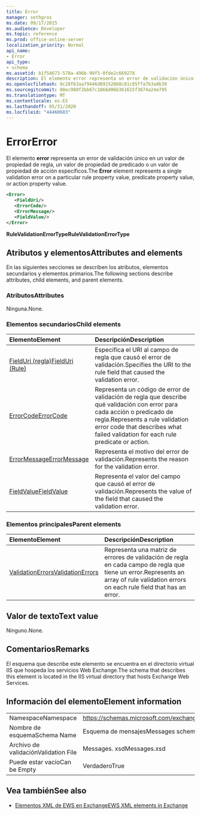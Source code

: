 ```yaml
---
title: Error
manager: sethgros
ms.date: 09/17/2015
ms.audience: Developer
ms.topic: reference
ms.prod: office-online-server
localization_priority: Normal
api_name:
- Error
api_type:
- schema
ms.assetid: b1f54673-578a-496b-99f5-0fde2c669278
description: El elemento error representa un error de validación único en un valor de propiedad de regla, un valor de propiedad de predicado o un valor de propiedad de acción específicos.
ms.openlocfilehash: 9c28f63aa79446d89152868c81c85ffa7b3a8b39
ms.sourcegitcommit: 88ec988f2bb67c1866d06b361615f3674a24e795
ms.translationtype: MT
ms.contentlocale: es-ES
ms.lasthandoff: 05/31/2020
ms.locfileid: "44460683"
---
```

# <a name="error"></a><span data-ttu-id="6d3c2-103">Error</span><span class="sxs-lookup"><span data-stu-id="6d3c2-103">Error</span></span>

<span data-ttu-id="6d3c2-104">El elemento **error** representa un error de validación único en un valor de propiedad de regla, un valor de propiedad de predicado o un valor de propiedad de acción específicos.</span><span class="sxs-lookup"><span data-stu-id="6d3c2-104">The **Error** element represents a single validation error on a particular rule property value, predicate property value, or action property value.</span></span> 
  
```XML
<Error>
   <FieldUri/>
   <ErrorCode/>
   <ErrorMessage/>
   <FieldValue/>
</Error>
```

 <span data-ttu-id="6d3c2-105">**RuleValidationErrorType**</span><span class="sxs-lookup"><span data-stu-id="6d3c2-105">**RuleValidationErrorType**</span></span>
## <a name="attributes-and-elements"></a><span data-ttu-id="6d3c2-106">Atributos y elementos</span><span class="sxs-lookup"><span data-stu-id="6d3c2-106">Attributes and elements</span></span>

<span data-ttu-id="6d3c2-107">En las siguientes secciones se describen los atributos, elementos secundarios y elementos primarios.</span><span class="sxs-lookup"><span data-stu-id="6d3c2-107">The following sections describe attributes, child elements, and parent elements.</span></span>
  
### <a name="attributes"></a><span data-ttu-id="6d3c2-108">Atributos</span><span class="sxs-lookup"><span data-stu-id="6d3c2-108">Attributes</span></span>

<span data-ttu-id="6d3c2-109">Ninguna.</span><span class="sxs-lookup"><span data-stu-id="6d3c2-109">None.</span></span>
  
### <a name="child-elements"></a><span data-ttu-id="6d3c2-110">Elementos secundarios</span><span class="sxs-lookup"><span data-stu-id="6d3c2-110">Child elements</span></span>

|<span data-ttu-id="6d3c2-111">**Elemento**</span><span class="sxs-lookup"><span data-stu-id="6d3c2-111">**Element**</span></span>|<span data-ttu-id="6d3c2-112">**Descripción**</span><span class="sxs-lookup"><span data-stu-id="6d3c2-112">**Description**</span></span>|
|:-----|:-----|
|[<span data-ttu-id="6d3c2-113">FieldUri (regla)</span><span class="sxs-lookup"><span data-stu-id="6d3c2-113">FieldUri (Rule)</span></span>](fielduri-rule.md) <br/> |<span data-ttu-id="6d3c2-114">Especifica el URI al campo de regla que causó el error de validación.</span><span class="sxs-lookup"><span data-stu-id="6d3c2-114">Specifies the URI to the rule field that caused the validation error.</span></span>  <br/> |
|[<span data-ttu-id="6d3c2-115">ErrorCode</span><span class="sxs-lookup"><span data-stu-id="6d3c2-115">ErrorCode</span></span>](errorcode.md) <br/> |<span data-ttu-id="6d3c2-116">Representa un código de error de validación de regla que describe qué validación con error para cada acción o predicado de regla.</span><span class="sxs-lookup"><span data-stu-id="6d3c2-116">Represents a rule validation error code that describes what failed validation for each rule predicate or action.</span></span>  <br/> |
|[<span data-ttu-id="6d3c2-117">ErrorMessage</span><span class="sxs-lookup"><span data-stu-id="6d3c2-117">ErrorMessage</span></span>](errormessage.md) <br/> |<span data-ttu-id="6d3c2-118">Representa el motivo del error de validación.</span><span class="sxs-lookup"><span data-stu-id="6d3c2-118">Represents the reason for the validation error.</span></span>  <br/> |
|[<span data-ttu-id="6d3c2-119">FieldValue</span><span class="sxs-lookup"><span data-stu-id="6d3c2-119">FieldValue</span></span>](fieldvalue.md) <br/> |<span data-ttu-id="6d3c2-120">Representa el valor del campo que causó el error de validación.</span><span class="sxs-lookup"><span data-stu-id="6d3c2-120">Represents the value of the field that caused the validation error.</span></span>  <br/> |
   
### <a name="parent-elements"></a><span data-ttu-id="6d3c2-121">Elementos principales</span><span class="sxs-lookup"><span data-stu-id="6d3c2-121">Parent elements</span></span>

|<span data-ttu-id="6d3c2-122">**Elemento**</span><span class="sxs-lookup"><span data-stu-id="6d3c2-122">**Element**</span></span>|<span data-ttu-id="6d3c2-123">**Descripción**</span><span class="sxs-lookup"><span data-stu-id="6d3c2-123">**Description**</span></span>|
|:-----|:-----|
|[<span data-ttu-id="6d3c2-124">ValidationErrors</span><span class="sxs-lookup"><span data-stu-id="6d3c2-124">ValidationErrors</span></span>](validationerrors.md) <br/> |<span data-ttu-id="6d3c2-125">Representa una matriz de errores de validación de regla en cada campo de regla que tiene un error.</span><span class="sxs-lookup"><span data-stu-id="6d3c2-125">Represents an array of rule validation errors on each rule field that has an error.</span></span>  <br/> |
   
## <a name="text-value"></a><span data-ttu-id="6d3c2-126">Valor de texto</span><span class="sxs-lookup"><span data-stu-id="6d3c2-126">Text value</span></span>

<span data-ttu-id="6d3c2-127">Ninguno.</span><span class="sxs-lookup"><span data-stu-id="6d3c2-127">None.</span></span>
  
## <a name="remarks"></a><span data-ttu-id="6d3c2-128">Comentarios</span><span class="sxs-lookup"><span data-stu-id="6d3c2-128">Remarks</span></span>

<span data-ttu-id="6d3c2-129">El esquema que describe este elemento se encuentra en el directorio virtual IIS que hospeda los servicios Web Exchange.</span><span class="sxs-lookup"><span data-stu-id="6d3c2-129">The schema that describes this element is located in the IIS virtual directory that hosts Exchange Web Services.</span></span>
  
## <a name="element-information"></a><span data-ttu-id="6d3c2-130">Información del elemento</span><span class="sxs-lookup"><span data-stu-id="6d3c2-130">Element information</span></span>

|||
|:-----|:-----|
|<span data-ttu-id="6d3c2-131">Namespace</span><span class="sxs-lookup"><span data-stu-id="6d3c2-131">Namespace</span></span>  <br/> |https://schemas.microsoft.com/exchange/services/2006/messages  <br/> |
|<span data-ttu-id="6d3c2-132">Nombre de esquema</span><span class="sxs-lookup"><span data-stu-id="6d3c2-132">Schema Name</span></span>  <br/> |<span data-ttu-id="6d3c2-133">Esquema de mensajes</span><span class="sxs-lookup"><span data-stu-id="6d3c2-133">Messages schema</span></span>  <br/> |
|<span data-ttu-id="6d3c2-134">Archivo de validación</span><span class="sxs-lookup"><span data-stu-id="6d3c2-134">Validation File</span></span>  <br/> |<span data-ttu-id="6d3c2-135">Messages. xsd</span><span class="sxs-lookup"><span data-stu-id="6d3c2-135">Messages.xsd</span></span>  <br/> |
|<span data-ttu-id="6d3c2-136">Puede estar vacío</span><span class="sxs-lookup"><span data-stu-id="6d3c2-136">Can be Empty</span></span>  <br/> |<span data-ttu-id="6d3c2-137">Verdadero</span><span class="sxs-lookup"><span data-stu-id="6d3c2-137">True</span></span>  <br/> |
   
## <a name="see-also"></a><span data-ttu-id="6d3c2-138">Vea también</span><span class="sxs-lookup"><span data-stu-id="6d3c2-138">See also</span></span>



- [<span data-ttu-id="6d3c2-139">Elementos XML de EWS en Exchange</span><span class="sxs-lookup"><span data-stu-id="6d3c2-139">EWS XML elements in Exchange</span></span>](ews-xml-elements-in-exchange.md)

